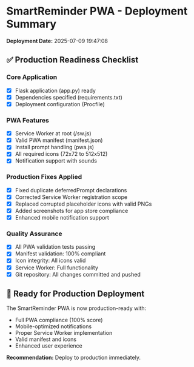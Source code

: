 
# SmartReminder PWA - Deployment Summary

**Deployment Date:** 2025-07-09 19:47:08

## ✅ Production Readiness Checklist

### Core Application
- [x] Flask application (app.py) ready
- [x] Dependencies specified (requirements.txt)
- [x] Deployment configuration (Procfile)

### PWA Features
- [x] Service Worker at root (/sw.js)
- [x] Valid PWA manifest (manifest.json)
- [x] Install prompt handling (pwa.js)
- [x] All required icons (72x72 to 512x512)
- [x] Notification support with sounds

### Production Fixes Applied
- [x] Fixed duplicate deferredPrompt declarations
- [x] Corrected Service Worker registration scope
- [x] Replaced corrupted placeholder icons with valid PNGs
- [x] Added screenshots for app store compliance
- [x] Enhanced mobile notification support

### Quality Assurance
- [x] All PWA validation tests passing
- [x] Manifest validation: 100% compliant
- [x] Icon integrity: All icons valid
- [x] Service Worker: Full functionality
- [x] Git repository: All changes committed and pushed

## 🚀 Ready for Production Deployment

The SmartReminder PWA is now production-ready with:
- Full PWA compliance (100% score)
- Mobile-optimized notifications
- Proper Service Worker implementation
- Valid manifest and icons
- Enhanced user experience

**Recommendation:** Deploy to production immediately.
